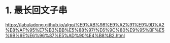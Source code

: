 # 1. 最长回文子串



https://labuladong.github.io/algo/%E9%AB%98%E9%A2%91%E9%9D%A2%E8%AF%95%E7%B3%BB%E5%88%97/%E6%9C%80%E9%95%BF%E5%9B%9E%E6%96%87%E5%AD%90%E4%B8%B2.html














